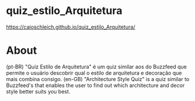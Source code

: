 # quiz_estilo_Arquitetura

https://caioschleich.github.io/quiz_estilo_Arquitetura/

# About
(pt-BR) "Quiz Estilo de Arquitetura" é um quiz similar aos do Buzzfeed que permite o usuário descobrir qual o estilo de arquitetura e decoração que mais combina consigo.
(en-GB) "Architecture Style Quiz" is a quiz similar to Buzzfeed's that enables the user to find out which architecture and decor style better suits you best.



